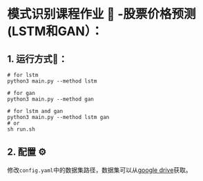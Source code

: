 # 模式识别课程作业 :notebook: -股票价格预测(LSTM和GAN）：

## 1. 运行方式:hammer:：

```python3
# for lstm
python3 main.py --method lstm

# for gan
python3 main.py --method gan

# for lstm and gan
python3 main.py --method lstm gan
# or
sh run.sh
```


## 2. 配置 :gear:

修改`config.yaml`中的数据集路径，数据集可以从[google drive](https://drive.google.com/drive/folders/1PirLlvWiuZ8posgI1IKL_ljIBQ9HGUkS?usp=sharing)获取。